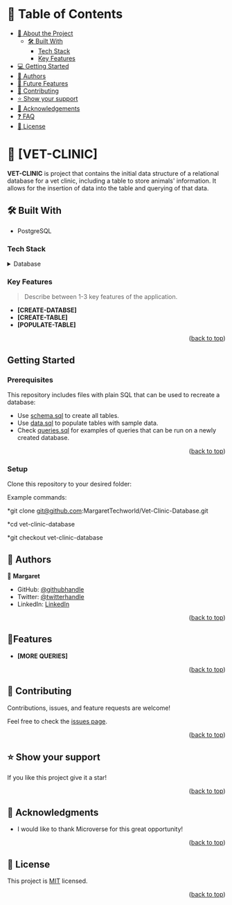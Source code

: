 # 📗 Table of Contents

- [📖 About the Project](#about-project)
  - [🛠 Built With](#built-with)
    - [Tech Stack](#tech-stack)
    - [Key Features](#key-features)
- [💻 Getting Started](#getting-started)
- [👥 Authors](#authors)
- [🔭 Future Features](#future-features)
- [🤝 Contributing](#contributing)
- [⭐️ Show your support](#support)
- [🙏 Acknowledgements](#acknowledgements)
- [❓ FAQ](#faq)
- [📝 License](#license)

<!-- PROJECT DESCRIPTION -->

# 📖 [VET-CLINIC] <a name="about-project"></a>

**VET-CLINIC** is project that contains the initial data structure of a relational database for a vet clinic, including a table to store animals' information. It allows for the insertion of data into the table and querying of that data.


## 🛠 Built With <a name="built-with"></a>
* PostgreSQL
### Tech Stack <a name="tech-stack"></a>

<details>
<summary>Database</summary>
  <ul>
    <li><a href="https://www.postgresql.org/">PostgreSQL</a></li>
  </ul>
</details>

<!-- Features -->

### Key Features <a name="key-features"></a>

> Describe between 1-3 key features of the application.

- **[CREATE-DATABSE]**
- **[CREATE-TABLE]**
- **[POPULATE-TABLE]**

<p align="right">(<a href="#readme-top">back to top</a>)</p>

## Getting Started

### Prerequisites <a name="prerequisites"></a>
This repository includes files with plain SQL that can be used to recreate a database:

- Use [schema.sql](./schema.sql) to create all tables.
- Use [data.sql](./data.sql) to populate tables with sample data.
- Check [queries.sql](./queries.sql) for examples of queries that can be run on a newly created database.

<p align="right">(<a href="#readme-top">back to top</a>)</p>

### Setup

Clone this repository to your desired folder:

Example commands:

*git clone git@github.com:MargaretTechworld/Vet-Clinic-Database.git

*cd vet-clinic-database

*git checkout vet-clinic-database

<!-- AUTHORS -->

## 👥 Authors <a name="authors"></a>

👤 **Margaret**

- GitHub: [@githubhandle](https://github.com/MargaretTechworld)
- Twitter: [@twitterhandle](https://twitter.com/KojoMargaret)
- LinkedIn: [LinkedIn](https://www.linkedin.com/in/margaret-kojo-musa-13a408147/)

<p align="right">(<a href="#readme-top">back to top</a>)</p>

<!-- FUTURE FEATURES -->

## 🔭Features <a name="future-features"></a>

- **[MORE QUERIES]**

<p align="right">(<a href="#readme-top">back to top</a>)</p>

<!-- CONTRIBUTING -->

## 🤝 Contributing <a name="contributing"></a>

Contributions, issues, and feature requests are welcome!

Feel free to check the [issues page](../../issues/).

<p align="right">(<a href="#readme-top">back to top</a>)</p>

<!-- SUPPORT -->

## ⭐️ Show your support <a name="support"></a>

If you like this project give it a star!

<p align="right">(<a href="#readme-top">back to top</a>)</p>

<!-- ACKNOWLEDGEMENTS -->

## 🙏 Acknowledgments <a name="acknowledgements"></a>

- I would like to thank Microverse for this great opportunity!

<p align="right">(<a href="#readme-top">back to top</a>)</p>

<!-- LICENSE -->

## 📝 License <a name="license"></a>

This project is [MIT](LICENSE) licensed.

<p align="right">(<a href="#readme-top">back to top</a>)</p>
